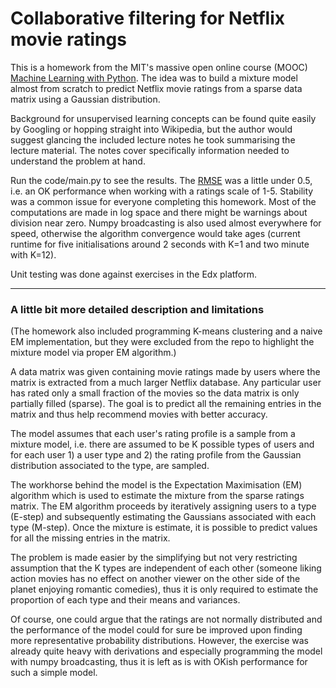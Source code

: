 # Collaborative filtering for Netflix movie ratings
This is a homework from the MIT's massive open online course (MOOC) [Machine Learning with Python](https://www.edx.org/course/machine-learning-with-python-from-linear-models-to). The idea was to build a mixture model almost from scratch to predict Netflix movie ratings from a sparse data matrix using a Gaussian distribution. 

Background for unsupervised learning concepts can be found quite easily by Googling or hopping straight into Wikipedia, but the author would suggest glancing the included lecture notes he took summarising the lecture material. The notes cover specifically information needed to understand the problem at hand. 

Run the code/main.py to see the results. The [RMSE](https://en.wikipedia.org/wiki/Root-mean-square_deviation) was a little under 0.5, i.e. an OK performance when working with a ratings scale of 1-5. Stability was a common issue for everyone completing this homework. Most of the computations are made in log space and there might be warnings about division near zero. Numpy broadcasting is also used almost everywhere for speed, otherwise the algorithm convergence would take ages (current runtime for five initialisations around 2 seconds with K=1 and two minute with K=12). 

Unit testing was done against exercises in the Edx platform. 

***


### A little bit more detailed description and limitations

(The homework also included programming K-means clustering and a naive EM implementation, but they were excluded from the repo to highlight the mixture model via proper EM algorithm.)

A data matrix was given containing movie ratings made by users where the matrix is extracted from a much larger Netflix database. Any particular user has rated only a small fraction of the movies so the data matrix is only partially filled (sparse). The goal is to predict all the remaining entries in the matrix and thus help recommend movies with better accuracy.

The model assumes that each user's rating profile is a sample from a mixture model, i.e. there are assumed to be K possible types of users and for each user 1) a user type and 2) the rating profile from the Gaussian distribution associated to the type, are sampled. 

The workhorse behind the model is the Expectation Maximisation (EM) algorithm which is used to estimate the mixture from the sparse ratings matrix. The EM algorithm proceeds by iteratively assigning users to a type (E-step) and subsequently estimating the Gaussians associated with each type (M-step). Once the mixture is estimate, it is possible to predict values for all the missing entries in the matrix. 

The problem is made easier by the simplifying but not very restricting assumption that the K types are independent of each other (someone liking action movies has no effect on another viewer on the other side of the planet enjoying romantic comedies), thus it is only required to estimate the proportion of each type and their means and variances. 

Of course, one could argue that the ratings are not normally distributed and the performance of the model could for sure be improved upon finding more representative probability distributions. However, the exercise was already quite heavy with derivations and especially programming the model with numpy broadcasting, thus it is left as is with OKish performance for such a simple model. 







